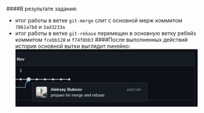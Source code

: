 ####В результате задания:
- итог работы в ветке `git-merge` слит с основной мерж коммитом `7861a7b8` и `3ad3233a`
- итог работы в ветке `git-rebase` перемещен в основную ветку ребейз коммитом `fcebb128` и `f74f8bb3` 
####После выполненных действий история основной вытки выглядит линейно:
![ветка main](img/img.png)